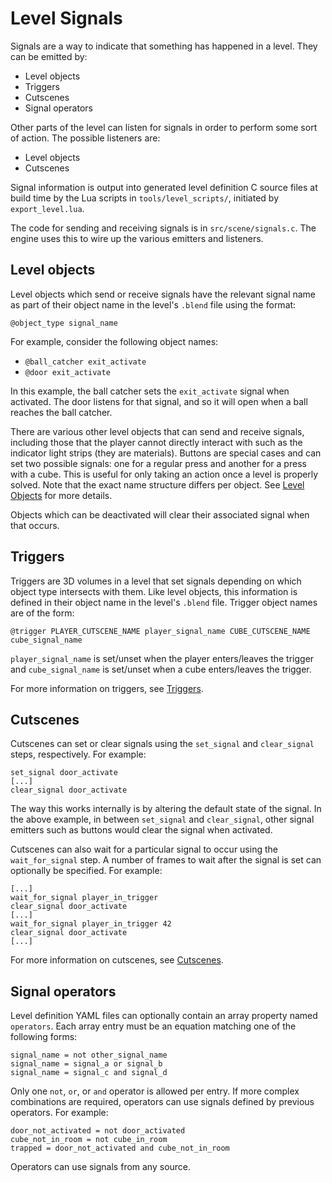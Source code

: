 # Level Signals

Signals are a way to indicate that something has happened in a level. They can
be emitted by:
* Level objects
* Triggers
* Cutscenes
* Signal operators

Other parts of the level can listen for signals in order to perform some sort of
action. The possible listeners are:
* Level objects
* Cutscenes

Signal information is output into generated level definition C source files at
build time by the Lua scripts in `tools/level_scripts/`, initiated by
`export_level.lua`.

The code for sending and receiving signals is in `src/scene/signals.c`. The
engine uses this to wire up the various emitters and listeners.

## Level objects

Level objects which send or receive signals have the relevant signal name as
part of their object name in the level's `.blend` file using the format:
```
@object_type signal_name
```

For example, consider the following object names:
* `@ball_catcher exit_activate`
* `@door exit_activate`

In this example, the ball catcher sets the `exit_activate` signal when
activated. The door listens for that signal, and so it will open when a ball
reaches the ball catcher.

There are various other level objects that can send and receive signals,
including those that the player cannot directly interact with such as the
indicator light strips (they are materials). Buttons are special cases and can
set two possible signals: one for a regular press and another for a press with a
cube. This is useful for only taking an action once a level is properly solved.
Note that the exact name structure differs per object.
See [Level Objects](./level_objects/README.md) for more details.

Objects which can be deactivated will clear their associated signal when that
occurs.

## Triggers

Triggers are 3D volumes in a level that set signals depending on which object
type intersects with them. Like level objects, this information is defined in
their object name in the level's `.blend` file. Trigger object names are of the
form:
```
@trigger PLAYER_CUTSCENE_NAME player_signal_name CUBE_CUTSCENE_NAME cube_signal_name
```
`player_signal_name` is set/unset when the player enters/leaves the trigger and
`cube_signal_name` is set/unset when a cube enters/leaves the trigger.

For more information on triggers, see [Triggers](./level_objects/triggers.md).

## Cutscenes

Cutscenes can set or clear signals using the `set_signal` and `clear_signal`
steps, respectively. For example:
```
set_signal door_activate
[...]
clear_signal door_activate
```

The way this works internally is by altering the default state of the signal. In
the above example, in between `set_signal` and `clear_signal`, other signal
emitters such as buttons would clear the signal when activated.

Cutscenes can also wait for a particular signal to occur using the
`wait_for_signal` step. A number of frames to wait after the signal is set can
optionally be specified. For example:
```
[...]
wait_for_signal player_in_trigger
clear_signal door_activate
[...]
wait_for_signal player_in_trigger 42
clear_signal door_activate
[...]
```

For more information on cutscenes, see [Cutscenes](./cutscenes.md).

## Signal operators

Level definition YAML files can optionally contain an array property named
`operators`. Each array entry must be an equation matching one of the following
forms:
```
signal_name = not other_signal_name
signal_name = signal_a or signal_b
signal_name = signal_c and signal_d
```

Only one `not`, `or`, or `and` operator is allowed per entry. If more complex
combinations are required, operators can use signals defined by previous
operators. For example:
```
door_not_activated = not door_activated
cube_not_in_room = not cube_in_room
trapped = door_not_activated and cube_not_in_room
```

Operators can use signals from any source.
